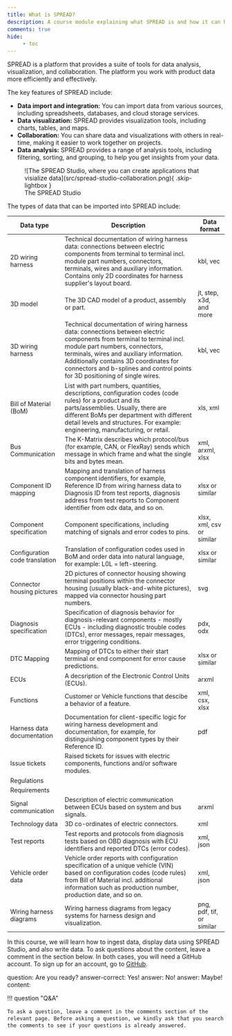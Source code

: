 ```yaml
---
title: What is SPREAD?
description: A course module explaining what SPREAD is and how it can help you manage and visualize product data.
comments: true
hide:
     - toc
---
```


SPREAD is a platform that provides a suite of tools for data analysis, visualization, and collaboration. The platform you work with product data more efficiently and effectively.

The key features of SPREAD include:

* **Data import and integration:** You can import data from various sources, including spreadsheets, databases, and cloud storage services.
* **Data visualization:** SPREAD provides visualization tools, including charts, tables, and maps.
* **Collaboration:** You can share data and visualizations with others in real-time, making it easier to work together on projects.
* **Data analysis:** SPREAD provides a range of analysis tools, including filtering, sorting, and grouping, to help you get insights from your data.

<figure markdown="span" class="noborder">
	![The SPREAD Studio, where you can create applications that visialize data](src/spread-studio-collaboration.png){ .skip-lightbox }
	<figcaption>The SPREAD Studio</figcaption>
</figure>

The types of data that can be imported into SPREAD include:

| Data type | Description | Data format |
| --- | --- | --- |
| 2D wiring harness | Technical documentation of wiring harness data: connections between electric components from terminal to terminal incl. module part numbers, connectors, terminals, wires and auxiliary information. Contains only 2D coordinates for harness supplier's layout board. | kbl, vec |
| 3D model | The 3D CAD model of a product, assembly or part. | jt, step, x3d, and more |
| 3D wiring harness | Technical documentation of wiring harness data: connections between electric components from terminal to terminal incl. module part numbers, connectors, terminals, wires and auxiliary information. Additionally contains 3D coordinates for connectors and b-splines and control points for 3D positioning of single wires. | kbl, vec |
| Bill of Material (BoM) | List with part numbers, quantities, descriptions, configuration codes (code rules) for a product and its parts/assemblies. Usually, there are different BoMs per department with different detail levels and structures. For example: engineering, manufacturing, or retail. | xls, xml |
| Bus Communication | The K-Matrix describes which protocol/bus (for example, CAN, or FlexRay) sends which message in which frame and what the single bits and bytes mean. | xml, arxml, xlsx |
| Component ID mapping | Mapping and translation of harness component identifiers, for example, Reference ID from wiring harness data to Diagnosis ID from test reports, diagnosis address from test reports to Component identifier from odx data, and so on. | xlsx or similar |
| Component specification | Component specifications, including matching of signals and error codes to pins. | xlsx, xml, csv or similar |
| Configuration code translation | Translation of configuration codes used in BoM and order data into natural language, for example: L0L = left-steering. | xlsx or similar |
| Connector housing pictures | 2D pictures of connector housing showing terminal positions within the connector housing (usually black-and-white pictures), mapped via connector housing part numbers. | svg |
| Diagnosis specification | Specification of diagnosis behavior for diagnosis-relevant components - mostly ECUs - including diagnostic trouble codes (DTCs), error messages, repair messages, error triggering conditions. | pdx, odx |
| DTC Mapping | Mapping of DTCs to either their start terminal or end component for error cause predictions. | xlsx or similar |
| ECUs | A decsription of the Electronic Control Units (ECUs). | arxml |
| Functions | Customer or Vehicle functions that descibe a behavior of a feature. | xml, csx, xlsx |
| Harness data documentation | Documentation for client-specific logic for wiring harness development and documentation, for example, for distinguishing component types by their Reference ID. | pdf |
| Issue tickets | Raised tickets for issues with electric components, functions and/or software modules. | |
| Regulations | | |
| Requirements | | |
| Signal communication | Description of electric communication between ECUs based on system and bus signals. | arxml |
| Technology data | 3D co-ordinates of electric connectors. | xml |
| Test reports | Test reports and protocols from diagnosis tests based on OBD diagnosis with ECU identifiers and reported DTCs (error codes). | xml, json |
| Vehicle order data | Vehicle order reports with configuration specification of a unique vehicle (VIN) based on configuration codes (code rules) from Bill of Material incl. additional information such as production number, production date, and so on. | xml, json |
| Wiring harness diagrams | Wiring harness diagrams from legacy systems for harness design and visualization. | png, pdf, tif, or similar |


In this course, we will learn how to ingest data, display data using SPREAD Studio, and also write data. To ask questions about the content, leave a comment in the section below. In both cases, you will need a GitHub account. To sign up for an account, go to [GitHub](https://github.com).

<?quiz?>
question: Are you ready?
answer-correct: Yes!
answer: No!
answer: Maybe!
content:
<p></p>
<?/quiz?>

!!! question "Q&A"

    To ask a question, leave a comment in the comments section of the relevant page. Before asking a question, we kindly ask that you search the comments to see if your questions is already answered.
